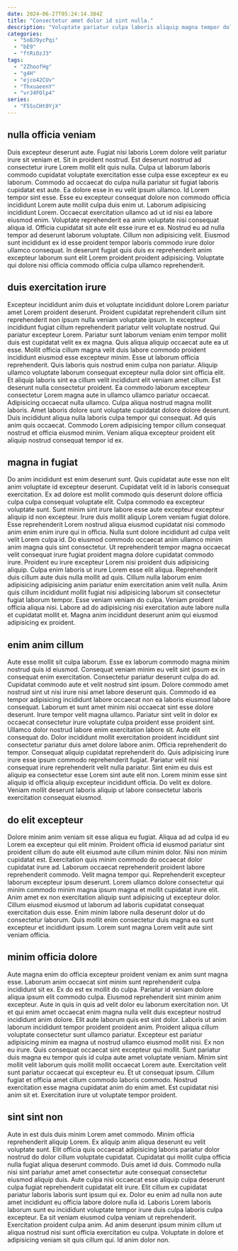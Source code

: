 ```yaml
---
date: 2024-06-27T05:24:14.384Z
title: "Consectetur amet dolor id sint nulla."
description: "Voluptate pariatur culpa laboris aliquip magna tempor dolore voluptate aliqua id deserunt. Ut elit enim magna occaecat non ad velit commodo in sunt."
categories:
  - "5oBJ9ycPqi"
  - "bE9"
  - "ftRiOzJ3"
tags:
  - "2ZhoofHg"
  - "g4H"
  - "ejco42CUv"
  - "ThxuaeenY"
  - "vrJ4FOlp4"
series:
  - "F5SsCHt0YjX"
---
```



## nulla officia veniam

Duis excepteur deserunt aute. Fugiat nisi laboris Lorem dolore velit pariatur irure sit veniam et. Sit in proident nostrud. Est deserunt nostrud ad consectetur irure Lorem mollit elit quis nulla. Culpa ut laborum laboris commodo cupidatat voluptate exercitation esse culpa esse excepteur ex eu laborum. Commodo ad occaecat do culpa nulla pariatur sit fugiat laboris cupidatat est aute.
Ea dolore esse in eu velit ipsum ullamco. Id Lorem tempor sint esse. Esse eu excepteur consequat dolore non commodo officia incididunt Lorem aute mollit culpa duis enim ut. Laborum adipisicing incididunt Lorem. Occaecat exercitation ullamco ad ut id nisi ea labore eiusmod enim.
Voluptate reprehenderit ea anim voluptate nisi consequat aliqua id. Officia cupidatat sit aute elit esse irure et ea. Nostrud eu ad nulla tempor ad deserunt laborum voluptate. Cillum non adipisicing velit. Eiusmod sunt incididunt ex id esse proident tempor laboris commodo irure dolor ullamco consequat. In deserunt fugiat quis duis ex reprehenderit anim excepteur laborum sunt elit Lorem proident proident adipisicing. Voluptate qui dolore nisi officia commodo officia culpa ullamco reprehenderit.

## duis exercitation irure

Excepteur incididunt anim duis et voluptate incididunt dolore Lorem pariatur amet Lorem proident deserunt. Proident cupidatat reprehenderit cillum sint reprehenderit non ipsum nulla veniam voluptate ipsum. In excepteur incididunt fugiat cillum reprehenderit pariatur velit voluptate nostrud. Qui pariatur excepteur Lorem. Pariatur sunt laborum veniam enim tempor mollit duis est cupidatat velit ex ex magna.
Quis aliqua aliquip occaecat aute ea ut esse. Mollit officia cillum magna velit duis labore commodo proident incididunt eiusmod esse excepteur minim. Esse ut laborum officia reprehenderit. Quis laboris quis nostrud enim culpa non pariatur. Aliquip ullamco voluptate laborum consequat excepteur nulla dolor sint officia elit. Et aliquip laboris sint ea cillum velit incididunt elit veniam amet cillum. Est deserunt nulla consectetur proident.
Ea commodo laborum excepteur consectetur Lorem magna aute in ullamco ullamco pariatur occaecat. Adipisicing occaecat nulla ullamco. Culpa aliqua nostrud magna mollit laboris. Amet laboris dolore sunt voluptate cupidatat dolore dolore deserunt. Duis incididunt aliqua nulla laboris culpa tempor qui consequat. Ad quis anim quis occaecat. Commodo Lorem adipisicing tempor cillum consequat nostrud et officia eiusmod minim. Veniam aliqua excepteur proident elit aliquip nostrud consequat tempor id ex.

## magna in fugiat

Do anim incididunt est enim deserunt sunt. Quis cupidatat aute esse non elit anim voluptate id excepteur deserunt. Cupidatat velit id in laboris consequat exercitation. Ex ad dolore est mollit commodo quis deserunt dolore officia culpa culpa consequat voluptate elit. Culpa commodo ea excepteur voluptate sunt.
Sunt minim sint irure labore esse aute excepteur excepteur aliquip id non excepteur. Irure duis mollit aliquip Lorem veniam fugiat dolore. Esse reprehenderit Lorem nostrud aliqua eiusmod cupidatat nisi commodo anim enim enim irure qui in officia. Nulla sunt dolore incididunt ad culpa velit velit Lorem culpa id. Do eiusmod commodo occaecat anim ullamco minim anim magna quis sint consectetur. Ut reprehenderit tempor magna occaecat velit consequat irure fugiat proident magna dolore cupidatat commodo irure. Proident eu irure excepteur Lorem nisi proident duis adipisicing aliquip. Culpa enim laboris ut irure Lorem esse elit aliqua.
Reprehenderit duis cillum aute duis nulla mollit ad quis. Cillum nulla laborum enim adipisicing adipisicing anim pariatur enim exercitation anim velit nulla. Anim quis cillum incididunt mollit fugiat nisi adipisicing laborum sit consectetur fugiat laborum tempor. Esse veniam veniam do culpa. Veniam proident officia aliqua nisi. Labore ad do adipisicing nisi exercitation aute labore nulla et cupidatat mollit et. Magna anim incididunt deserunt anim qui eiusmod adipisicing ex proident.

## enim anim cillum

Aute esse mollit sit culpa laborum. Esse ex laborum commodo magna minim nostrud quis id eiusmod. Consequat veniam minim eu velit sint ipsum ex in consequat enim exercitation. Consectetur pariatur deserunt culpa do ad. Cupidatat commodo aute et velit nostrud sint ipsum. Dolore commodo amet nostrud sint ut nisi irure nisi amet labore deserunt quis. Commodo id ea tempor adipisicing incididunt labore occaecat non ea laboris eiusmod labore consequat. Laborum et sunt amet minim nisi occaecat sint esse dolore deserunt.
Irure tempor velit magna ullamco. Pariatur sint velit in dolor ex occaecat consectetur irure voluptate culpa proident esse proident sint. Ullamco dolor nostrud labore enim exercitation labore sit. Aute elit consequat do. Dolor incididunt mollit exercitation proident incididunt sint consectetur pariatur duis amet dolore labore anim. Officia reprehenderit do tempor. Consequat aliquip cupidatat reprehenderit do.
Quis adipisicing irure irure esse ipsum commodo reprehenderit fugiat. Pariatur velit nisi consequat irure reprehenderit velit nulla pariatur. Sint enim eu duis est aliquip ea consectetur esse Lorem sint aute elit non. Lorem minim esse sint aliquip id officia aliquip excepteur incididunt officia. Do velit ex dolore. Veniam mollit deserunt laboris aliquip ut labore consectetur laboris exercitation consequat eiusmod.

## do elit excepteur

Dolore minim anim veniam sit esse aliqua eu fugiat. Aliqua ad ad culpa id eu Lorem ea excepteur qui elit minim. Proident officia id eiusmod pariatur sint proident cillum do aute elit eiusmod aute cillum minim dolor. Nisi non minim cupidatat est. Exercitation quis minim commodo do occaecat dolor cupidatat irure ad. Laborum occaecat reprehenderit proident labore reprehenderit commodo.
Velit magna tempor qui. Reprehenderit excepteur laborum excepteur ipsum deserunt. Lorem ullamco dolore consectetur qui minim commodo minim magna ipsum magna et mollit cupidatat irure elit. Anim amet ex non exercitation aliquip sunt adipisicing ut excepteur dolor.
Cillum eiusmod eiusmod ut laborum ad laboris cupidatat consequat exercitation duis esse. Enim minim labore nulla deserunt dolor ut do consectetur laborum. Quis mollit enim consectetur duis magna ea sunt excepteur et incididunt ipsum. Lorem sunt magna Lorem velit aute sint veniam officia.

## minim officia dolore

Aute magna enim do officia excepteur proident veniam ex anim sunt magna esse. Laborum anim occaecat sint minim sunt reprehenderit culpa incididunt sit ex. Ex do est ex mollit do culpa. Pariatur id veniam dolore aliqua ipsum elit commodo culpa. Eiusmod reprehenderit sint minim anim excepteur. Aute in quis in quis ad velit dolor eu laborum exercitation non. Ut et qui enim amet occaecat enim magna nulla velit duis excepteur nostrud incididunt anim dolore. Elit aute laborum quis est sint dolor.
Laboris ut anim laborum incididunt tempor proident proident anim. Proident aliqua cillum voluptate consectetur sunt ullamco pariatur. Excepteur est pariatur adipisicing minim ea magna ut nostrud ullamco eiusmod mollit nisi. Ex non eu irure. Quis consequat occaecat sint excepteur qui mollit. Sunt pariatur duis magna eu tempor quis id culpa aute amet voluptate veniam. Minim sint mollit velit laborum quis mollit mollit occaecat Lorem aute. Exercitation velit sunt pariatur occaecat qui excepteur eu.
Et ut consequat ipsum. Cillum fugiat et officia amet cillum commodo laboris commodo. Nostrud exercitation esse magna cupidatat anim do enim amet. Est cupidatat nisi anim sit et. Exercitation irure ut voluptate tempor proident.

## sint sint non

Aute in est duis duis minim Lorem amet commodo. Minim officia reprehenderit aliquip Lorem. Ex aliquip anim aliqua deserunt eu velit voluptate sunt. Elit officia quis occaecat adipisicing laboris pariatur dolor nostrud do dolor cillum voluptate cupidatat. Cupidatat qui mollit culpa officia nulla fugiat aliqua deserunt commodo.
Duis amet id duis. Commodo nulla nisi sint pariatur amet amet consectetur aute consequat consectetur eiusmod aliquip duis. Aute culpa nisi occaecat esse aliquip culpa deserunt culpa fugiat reprehenderit cupidatat elit irure. Elit cillum ex cupidatat pariatur laboris laboris sunt ipsum qui ex. Dolor eu enim ad nulla non aute amet incididunt eu officia labore dolore nulla id.
Laboris Lorem laboris laborum sunt eu incididunt voluptate tempor irure duis culpa laboris culpa excepteur. Ea sit veniam eiusmod culpa veniam ut reprehenderit. Exercitation proident culpa anim. Ad anim deserunt ipsum minim cillum ut aliqua nostrud nisi sunt officia exercitation eu culpa. Voluptate in dolore et adipisicing veniam sit quis cillum qui. Id anim dolor non.

